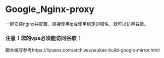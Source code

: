 # Google_Nginx-proxy
一键安装nginx并配置，直接使用ip或使用绑定的域名，就可以访问谷歌。
### 注意！您的vps必须能访问谷歌！
脚本编写参考https://liyuans.com/archives/arukas-build-google-mirror.html

